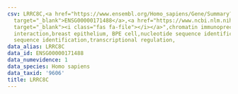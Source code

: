 ```yaml
---
csv: LRRC8C,<a href="https://www.ensembl.org/Homo_sapiens/Gene/Summary?db=core;g=ENSG00000171488"
  target="_blank">ENSG00000171488</a>,<a href="https://www.ncbi.nlm.nih.gov/pubmed/22863008"
  target="_blank"><i class="fas fa-file"></i></a>",chromatin immunoprecipitation assay,direct
  interaction,breast epithelium, BPE cell,nucleotide sequence identification,nucleotide
  sequence identification,transcriptional regulation,
data_alias: LRRC8C
data_id: ENSG00000171488
data_numevidence: 1
data_species: Homo sapiens
data_taxid: '9606'
title: LRRC8C
---
```

